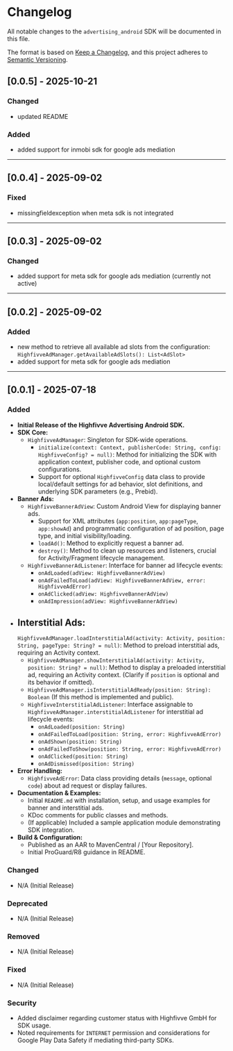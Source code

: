 # Changelog

All notable changes to the `advertising_android` SDK will be documented in this file.

The format is based on [Keep a Changelog](https://keepachangelog.com/en/1.0.0/),
and this project adheres to [Semantic Versioning](https://semver.org/spec/v2.0.0.html).
## [0.0.5] - 2025-10-21

### Changed
- updated README

### Added
- added support for inmobi sdk for google ads mediation

___

## [0.0.4] - 2025-09-02

### Fixed

- missingfieldexception when meta sdk is not integrated

___
## [0.0.3] - 2025-09-02

### Changed

- added support for meta sdk for google ads mediation (currently not active)

___


## [0.0.2] - 2025-09-02

### Added

- new method to retrieve all available ad slots from the configuration:
  `HighfivveAdManager.getAvailableAdSlots(): List<AdSlot>`
- added support for meta sdk for google ads mediation

___

## [0.0.1] - 2025-07-18

### Added

- **Initial Release of the Highfivve Advertising Android SDK.**
- **SDK Core:**
    - `HighfivveAdManager`: Singleton for SDK-wide operations.
        - `initialize(context: Context, publisherCode: String, config: HighfivveConfig? = null)`:
          Method for initializing the SDK with application context, publisher code, and optional
          custom configurations.
        - Support for optional `HighfivveConfig` data class to provide local/default settings for ad
          behavior, slot definitions, and underlying SDK parameters (e.g., Prebid).
- **Banner Ads:**
    - `HighfivveBannerAdView`: Custom Android View for displaying banner ads.
        - Support for XML attributes (`app:position`, `app:pageType`, `app:showAd`) and programmatic
          configuration of ad position, page type, and initial visibility/loading.
        - `loadAd()`: Method to explicitly request a banner ad.
        - `destroy()`: Method to clean up resources and listeners, crucial for Activity/Fragment
          lifecycle management.
    - `HighfivveBannerAdListener`: Interface for banner ad lifecycle events:
        - `onAdLoaded(adView: HighfivveBannerAdView)`
        - `onAdFailedToLoad(adView: HighfivveBannerAdView, error: HighfivveAdError)`
        - `onAdClicked(adView: HighfivveBannerAdView)`
        - `onAdImpression(adView: HighfivveBannerAdView)`
- **Interstitial Ads:**
    -
    `HighfivveAdManager.loadInterstitialAd(activity: Activity, position: String, pageType: String? = null)`:
    Method to preload interstitial ads, requiring an Activity context.
    - `HighfivveAdManager.showInterstitialAd(activity: Activity, position: String? = null)`: Method
      to display a preloaded interstitial ad, requiring an Activity context. (Clarify if `position`
      is optional and its behavior if omitted).
    - `HighfivveAdManager.isInterstitialAdReady(position: String): Boolean` (If this method is
      implemented and public).
    - `HighfivveInterstitialAdListener`: Interface assignable to
      `HighfivveAdManager.interstitialAdListener` for interstitial ad lifecycle events:
        - `onAdLoaded(position: String)`
        - `onAdFailedToLoad(position: String, error: HighfivveAdError)`
        - `onAdShown(position: String)`
        - `onAdFailedToShow(position: String, error: HighfivveAdError)`
        - `onAdClicked(position: String)`
        - `onAdDismissed(position: String)`
- **Error Handling:**
    - `HighfivveAdError`: Data class providing details (`message`, optional `code`) about ad request
      or display failures.
- **Documentation & Examples:**
    - Initial `README.md` with installation, setup, and usage examples for banner and interstitial
      ads.
    - KDoc comments for public classes and methods.
    - (If applicable) Included a sample application module demonstrating SDK integration.
- **Build & Configuration:**
    - Published as an AAR to MavenCentral / [Your Repository].
    - Initial ProGuard/R8 guidance in README.

### Changed

- N/A (Initial Release)

### Deprecated

- N/A (Initial Release)

### Removed

- N/A (Initial Release)

### Fixed

- N/A (Initial Release)

### Security

- Added disclaimer regarding customer status with Highfivve GmbH for SDK usage.
- Noted requirements for `INTERNET` permission and considerations for Google Play Data Safety if
  mediating third-party SDKs.

